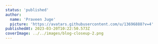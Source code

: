 ```yaml
---
status: 'published'
author:
  name: 'Praveen Juge'
  picture: 'https://avatars.githubusercontent.com/u/13696888?v=4'
publishedAt: 2023-03-20T10:22:50.573Z
coverImage: ../../images/blog-closeup-2.png
---
```

